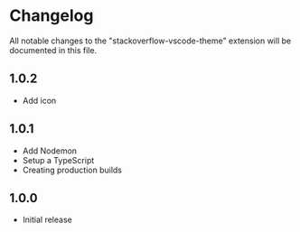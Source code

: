 # Changelog

All notable changes to the "stackoverflow-vscode-theme" extension will be documented in this file.

## 1.0.2

- Add icon

## 1.0.1

- Add Nodemon
- Setup a TypeScript
- Creating production builds

## 1.0.0

- Initial release
